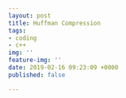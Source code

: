 ```yaml
---
layout: post
title: Huffman Compression
tags:
- coding
- c++
img: ''
feature-img: ''
date: 2019-02-16 09:23:09 +0000
published: false

---
```

